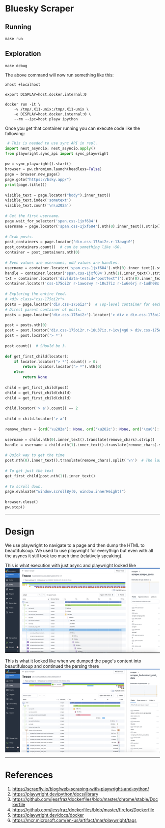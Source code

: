 # Bluesky Scraper

## Running

```
make run
```

## Exploration

```
make debug
```

The above command will now run something like this:
```
xhost +localhost

export DISPLAY=host.docker.internal:0

docker run -it \
    -v /tmp/.X11-unix:/tmp/.X11-unix \
    -e DISPLAY=host.docker.internal:0 \
    --rm --ipc=host playw ipython
```

Once you get that container running you can execute code like the following:

```python
 # This is needed to use sync API in repl.
import nest_asyncio; nest_asyncio.apply()
from playwright.sync_api import sync_playwright

pw = sync_playwright().start()
browser = pw.chromium.launch(headless=False)
page = browser.new_page()
page.goto("https://bsky.app/")
print(page.title())

visible_text = page.locator("body").inner_text()
visible_text.index('sometext')
visible_text.count('\n\u202a')

# Get the first username.
page.wait_for_selector('span.css-1jxf684')
username = page.locator('span.css-1jxf684').nth(0).inner_text().strip()

# Grab posts.
post_containers = page.locator('div.css-175oi2r.r-13awgt0')
post_containers.count()  # can be something like ~50.
container = post_containers.nth(0)

# Even values are usernames, odd values are handles.
username = container.locator('span.css-1jxf684').nth(0).inner_text().strip()
handle = container.locator('span.css-1jxf684').nth(1).inner_text().strip()
txt = container.locator('div[data-testid="postText"]').nth(0).inner_text().strip()
container.locator('css-175oi2r r-1awozwy r-18u37iz r-1w6e6rj r-1udh08x r-l4nmg1').nth(0).inner_text().strip()

# Exploring the entire feed.
# <div class="css-175oi2r">
posts = page.locator('div.css-175oi2r')  # Top-level container for each post.
# Direct parent container of posts.
posts = page.locator('div.css-175oi2r').locator('> div > div.css-175oi2r.r-1loqt21.r-1otgn73 > div.css-175oi2r.r-1loqt21.r-1hfyk0a.r-ry3cjt')

post = posts.nth(0)
post = post.locator('div.css-175oi2r.r-18u37iz.r-1cvj4g8 > div.css-175oi2r.r-13awgt0.r-bnwqim.r-417010')
post = post.locator('> *')

post.count()  # SHould be 3.

def get_first_child(locator):
    if locator.locator("> *").count() > 0:
        return locator.locator("> *").nth(0)
    else:
        return None

child = get_first_child(post)
child = get_first_child(child)
child = get_first_child(child)

child.locator('> a').count() == 2

child = child.locator('> a')

remove_chars = {ord('\u202a'): None, ord('\u202c'): None, ord('\xa0'): None}

username = child.nth(0).inner_text().translate(remove_chars).strip()
handle = username = child.nth(1).inner_text().translate(remove_chars).strip()

# Quick way to get the time
post.nth(0).inner_text().translate(remove_chars).split('\n')  # The last element is the timestamp.

# To get just the text
get_first_child(post.nth(1)).inner_text()

# To scroll down.
page.evaluate("window.scrollBy(0, window.innerHeight)")

browser.close()
pw.stop()
```

---

# Design

We use playwright to navigate to a page and then dump the HTML to beautifulsoup.
We used to use playwright for everythign but even with all the asyncs it still took too much time (relatively speaking).

This is what execution with just async and playwright looked like
![before](./docs/001-bs4-before.png)

This is what it looked like when we dumped the page's content into beautifulsoup and continued the parsing there
![after](./docs/001-bs4-after.png)

---

# References

1. https://scrapfly.io/blog/web-scraping-with-playwright-and-python/
1. https://playwright.dev/python/docs/library
1. https://github.com/jessfraz/dockerfiles/blob/master/chrome/stable/Dockerfile
1. https://github.com/jessfraz/dockerfiles/blob/master/firefox/Dockerfile
1. https://playwright.dev/docs/docker
1. https://mcr.microsoft.com/en-us/artifact/mar/playwright/tags
